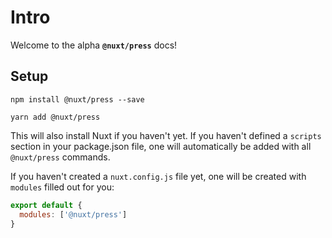 
# Intro

Welcome to the alpha **`@nuxt/press`** docs!

## Setup

```shell
npm install @nuxt/press --save
```

```shell
yarn add @nuxt/press
```

This will also install Nuxt if you haven't yet. If you haven't defined a 
`scripts` section in your package.json file, one will automatically be added 
with all `@nuxt/press` commands.

If you haven't created a `nuxt.config.js` file yet, one will be created with 
`modules` filled out for you:

```js
export default {
  modules: ['@nuxt/press']
}
```
